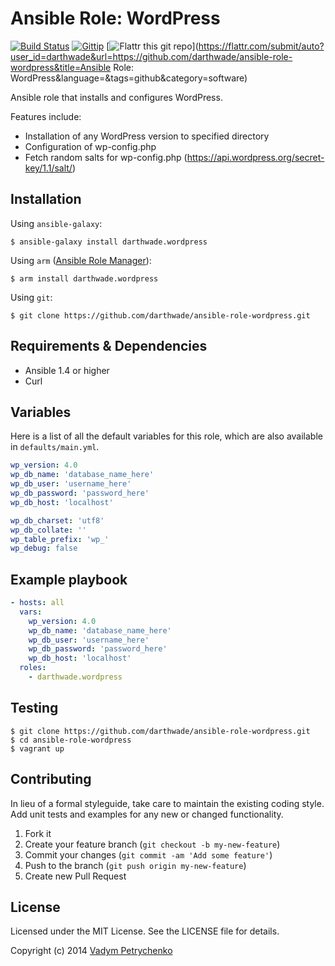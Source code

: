 # Ansible Role: WordPress
[![Build Status](https://travis-ci.org/darthwade/ansible-role-wordpress.png)](https://travis-ci.org/darthwade/ansible-role-wordpress)
[![Gittip](http://img.shields.io/gittip/darthwade.svg)](https://www.gittip.com/darthwade/)
[![Flattr this git repo](http://api.flattr.com/button/flattr-badge-large.png)](https://flattr.com/submit/auto?user_id=darthwade&url=https://github.com/darthwade/ansible-role-wordpress&title=Ansible Role: WordPress&language=&tags=github&category=software) 

Ansible role that installs and configures WordPress.

Features include:
- Installation of any WordPress version to specified directory
- Configuration of wp-config.php
- Fetch random salts for wp-config.php (https://api.wordpress.org/secret-key/1.1/salt/)

## Installation

Using `ansible-galaxy`:
```shell 
$ ansible-galaxy install darthwade.wordpress
```

Using `arm` ([Ansible Role Manager](https://github.com/mirskytech/ansible-role-manager/)):
```shell 
$ arm install darthwade.wordpress
```

Using `git`:
```shell 
$ git clone https://github.com/darthwade/ansible-role-wordpress.git
```

## Requirements & Dependencies
- Ansible 1.4 or higher
- Curl

## Variables
Here is a list of all the default variables for this role, which are also available in `defaults/main.yml`.

```yaml
wp_version: 4.0
wp_db_name: 'database_name_here'
wp_db_user: 'username_here'
wp_db_password: 'password_here'
wp_db_host: 'localhost'

wp_db_charset: 'utf8'
wp_db_collate: ''
wp_table_prefix: 'wp_'
wp_debug: false
```

## Example playbook
```yaml
- hosts: all
  vars:
    wp_version: 4.0
    wp_db_name: 'database_name_here'
	wp_db_user: 'username_here'
	wp_db_password: 'password_here'
	wp_db_host: 'localhost'
  roles:
    - darthwade.wordpress
```

## Testing
```shell 
$ git clone https://github.com/darthwade/ansible-role-wordpress.git
$ cd ansible-role-wordpress
$ vagrant up
```

## Contributing
In lieu of a formal styleguide, take care to maintain the existing coding style. Add unit tests and examples for any new or changed functionality.

1. Fork it
2. Create your feature branch (`git checkout -b my-new-feature`)
3. Commit your changes (`git commit -am 'Add some feature'`)
4. Push to the branch (`git push origin my-new-feature`)
5. Create new Pull Request

## License

Licensed under the MIT License. See the LICENSE file for details.

Copyright (c) 2014 [Vadym Petrychenko](http://petrychenko.com/)
